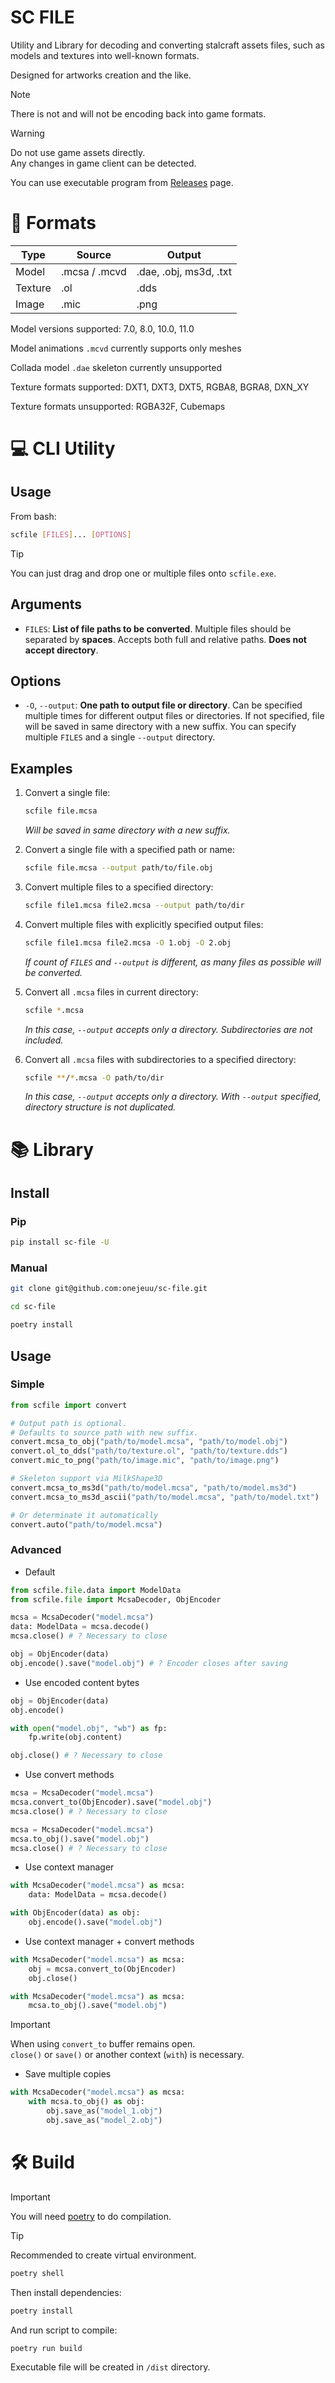 # SC FILE

Utility and Library for decoding and converting stalcraft assets files, such as models and textures into well-known formats.

Designed for artworks creation and the like.

> [!NOTE]
> There is not and will not be encoding back into game formats.

> [!WARNING]
> Do not use game assets directly. \
> Any changes in game client can be detected.

You can use executable program from [Releases](https://github.com/onejeuu/sc-file/releases) page.

# 📁 Formats

| Type    | Source        | Output                 |
| ------- | ------------- | ---------------------- |
| Model   | .mcsa / .mcvd | .dae, .obj, ms3d, .txt |
| Texture | .ol           | .dds                   |
| Image   | .mic          | .png                   |

Model versions supported: 7.0, 8.0, 10.0, 11.0

Model animations `.mcvd` currently supports only meshes

Collada model `.dae` skeleton currently unsupported

Texture formats supported: DXT1, DXT3, DXT5, RGBA8, BGRA8, DXN_XY

Texture formats unsupported: RGBA32F, Cubemaps

# 💻 CLI Utility

## Usage

From bash:

```bash
scfile [FILES]... [OPTIONS]
```

> [!TIP]
> You can just drag and drop one or multiple files onto `scfile.exe`.

## Arguments

- `FILES`: **List of file paths to be converted**. Multiple files should be separated by **spaces**. Accepts both full and relative paths. **Does not accept directory**.

## Options

- `-O`, `--output`: **One path to output file or directory**. Can be specified multiple times for different output files or directories. If not specified, file will be saved in same directory with a new suffix. You can specify multiple `FILES` and a single `--output` directory.

## Examples

1. Convert a single file:

   ```bash
   scfile file.mcsa
   ```

   _Will be saved in same directory with a new suffix._

2. Convert a single file with a specified path or name:

   ```bash
   scfile file.mcsa --output path/to/file.obj
   ```

3. Convert multiple files to a specified directory:

   ```bash
   scfile file1.mcsa file2.mcsa --output path/to/dir
   ```

4. Convert multiple files with explicitly specified output files:

   ```bash
   scfile file1.mcsa file2.mcsa -O 1.obj -O 2.obj
   ```

   _If count of `FILES` and `--output` is different, as many files as possible will be converted._

5. Convert all `.mcsa` files in current directory:

   ```bash
   scfile *.mcsa
   ```

   _In this case, `--output` accepts only a directory. Subdirectories are not included._

6. Convert all `.mcsa` files with subdirectories to a specified directory:

   ```bash
   scfile **/*.mcsa -O path/to/dir
   ```

   _In this case, `--output` accepts only a directory. With `--output` specified, directory structure is not duplicated._

# 📚 Library

## Install

### Pip

```bash
pip install sc-file -U
```

### Manual

```bash
git clone git@github.com:onejeuu/sc-file.git
```

```bash
cd sc-file
```

```bash
poetry install
```

## Usage

### Simple

```python
from scfile import convert

# Output path is optional.
# Defaults to source path with new suffix.
convert.mcsa_to_obj("path/to/model.mcsa", "path/to/model.obj")
convert.ol_to_dds("path/to/texture.ol", "path/to/texture.dds")
convert.mic_to_png("path/to/image.mic", "path/to/image.png")

# Skeleton support via MilkShape3D
convert.mcsa_to_ms3d("path/to/model.mcsa", "path/to/model.ms3d")
convert.mcsa_to_ms3d_ascii("path/to/model.mcsa", "path/to/model.txt")

# Or determinate it automatically
convert.auto("path/to/model.mcsa")
```

### Advanced

- Default

```python
from scfile.file.data import ModelData
from scfile.file import McsaDecoder, ObjEncoder

mcsa = McsaDecoder("model.mcsa")
data: ModelData = mcsa.decode()
mcsa.close() # ? Necessary to close

obj = ObjEncoder(data)
obj.encode().save("model.obj") # ? Encoder closes after saving
```

- Use encoded content bytes

```python
obj = ObjEncoder(data)
obj.encode()

with open("model.obj", "wb") as fp:
    fp.write(obj.content)

obj.close() # ? Necessary to close
```

- Use convert methods

```python
mcsa = McsaDecoder("model.mcsa")
mcsa.convert_to(ObjEncoder).save("model.obj")
mcsa.close() # ? Necessary to close
```

```python
mcsa = McsaDecoder("model.mcsa")
mcsa.to_obj().save("model.obj")
mcsa.close() # ? Necessary to close
```

- Use context manager

```python
with McsaDecoder("model.mcsa") as mcsa:
    data: ModelData = mcsa.decode()

with ObjEncoder(data) as obj:
    obj.encode().save("model.obj")
```

- Use context manager + convert methods

```python
with McsaDecoder("model.mcsa") as mcsa:
    obj = mcsa.convert_to(ObjEncoder)
    obj.close()
```

```python
with McsaDecoder("model.mcsa") as mcsa:
    mcsa.to_obj().save("model.obj")
```

> [!IMPORTANT]
> When using `convert_to` buffer remains open. \
> `close()` or `save()` or another context (`with`) is necessary.

- Save multiple copies

```python
with McsaDecoder("model.mcsa") as mcsa:
    with mcsa.to_obj() as obj:
        obj.save_as("model_1.obj")
        obj.save_as("model_2.obj")
```

# 🛠️ Build

> [!IMPORTANT]
> You will need [poetry](https://python-poetry.org) to do compilation.

> [!TIP]
> Recommended to create virtual environment.
>
> ```bash
> poetry shell
> ```

Then install dependencies:

```bash
poetry install
```

And run script to compile:

```bash
poetry run build
```

Executable file will be created in `/dist` directory.
